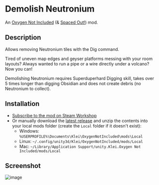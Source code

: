 ﻿# Demolish Neutronium
An [Oxygen Not Included](https://store.steampowered.com/app/457140/Oxygen_Not_Included/) (& [Spaced Out!](https://store.steampowered.com/app/1452490/Oxygen_Not_Included__Spaced_Out/)) mod.

## Description
Allows removing Neutronium tiles with the Dig command.

Tired of uneven map edges and geyser platforms messing with your room layouts? Always wanted to run a pipe or a wire directly under a volcano? Now you can!

Demolishing Neutronium requires Superduperhard Digging skill, takes over 5 times longer than digging Obsidian and does not create debris (no Neutronium to collect).

## Installation

* [Subscribe to the mod on Steam Workshop](https://steamcommunity.com/sharedfiles/filedetails/?id=2721654252)
* Or manually download the [latest release](https://github.com/modo-lv/oni-mod-demolish-neutronium/releases/latest) and unzip the contents into your local mods folder (create the `Local` folder if it doesn't exist):
  * Windows: `%USERPROFILE%\Documents\Klei\OxygenNotIncluded\mods\Local`
  * Linux: `~/.config/unity3d/Klei/OxygenNotIncluded/mods/Local`
  * Mac: `~/Library/Application Support/unity.Klei.Oxygen Not Included/mods/Local` 

## Screenshot
![image](https://user-images.githubusercontent.com/731551/149676344-dd8e90e9-2879-4646-905c-86292969e087.png)
